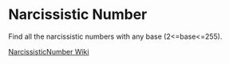 Narcissistic Number
===================
Find all the narcissistic numbers with any base (2<=base<=255).

[NarcissisticNumber Wiki](https://github.com/mewiteor/NarcissisticNumber/wiki/NarcissisticNumber-Wiki)
